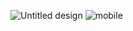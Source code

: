 ![Untitled design](https://github.com/khalidNidal/pFolio/assets/137891091/08b1e3d2-55e9-4683-84dd-f3d1c922b8c8)
![mobile](https://github.com/khalidNidal/pFolio/assets/137891091/f5c75aa0-2bde-48d4-8d65-e114fc6c6804)
